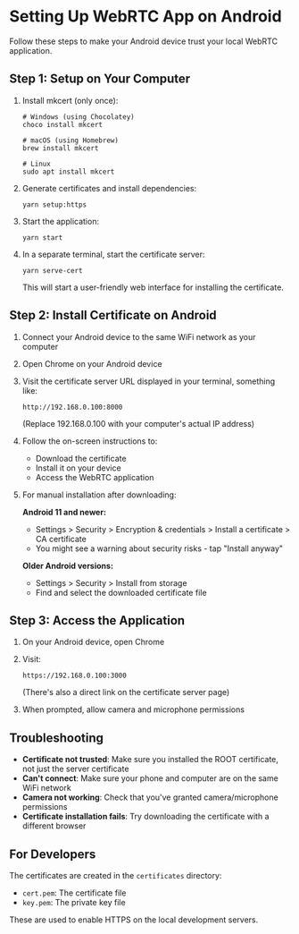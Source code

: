 # Setting Up WebRTC App on Android

Follow these steps to make your Android device trust your local WebRTC application.

## Step 1: Setup on Your Computer

1. Install mkcert (only once):
   ```
   # Windows (using Chocolatey)
   choco install mkcert
   
   # macOS (using Homebrew)
   brew install mkcert
   
   # Linux
   sudo apt install mkcert
   ```

2. Generate certificates and install dependencies:
   ```
   yarn setup:https
   ```

3. Start the application:
   ```
   yarn start
   ```

4. In a separate terminal, start the certificate server:
   ```
   yarn serve-cert
   ```
   This will start a user-friendly web interface for installing the certificate.

## Step 2: Install Certificate on Android

1. Connect your Android device to the same WiFi network as your computer

2. Open Chrome on your Android device

3. Visit the certificate server URL displayed in your terminal, something like:
   ```
   http://192.168.0.100:8000
   ```
   (Replace 192.168.0.100 with your computer's actual IP address)

4. Follow the on-screen instructions to:
   - Download the certificate
   - Install it on your device
   - Access the WebRTC application

5. For manual installation after downloading:
   
   **Android 11 and newer:**
   - Settings > Security > Encryption & credentials > Install a certificate > CA certificate
   - You might see a warning about security risks - tap "Install anyway"
   
   **Older Android versions:**
   - Settings > Security > Install from storage
   - Find and select the downloaded certificate file

## Step 3: Access the Application

1. On your Android device, open Chrome

2. Visit:
   ```
   https://192.168.0.100:3000
   ```
   (There's also a direct link on the certificate server page)

3. When prompted, allow camera and microphone permissions

## Troubleshooting

- **Certificate not trusted**: Make sure you installed the ROOT certificate, not just the server certificate
- **Can't connect**: Make sure your phone and computer are on the same WiFi network
- **Camera not working**: Check that you've granted camera/microphone permissions
- **Certificate installation fails**: Try downloading the certificate with a different browser

## For Developers

The certificates are created in the `certificates` directory:
- `cert.pem`: The certificate file
- `key.pem`: The private key file

These are used to enable HTTPS on the local development servers. 